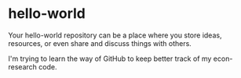 # hello-world
Your hello-world repository can be a place where you store ideas, resources, or even share and discuss things with others.

I'm trying to learn the way of GitHub to keep better track of my econ-research code.
